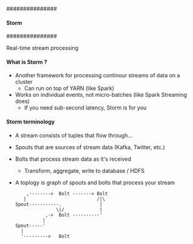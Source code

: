 ###############
#### Storm ####
###############

Real-time stream processing

#### What is Storm ?

- Another framework for processing continour streams of data on a cluster
     - Can run on top of YARN (like Spark)
- Works on individual events, not micro-batches (like Spark Streaming does)
     - If you need sub-second latency, Storm is for you
     
#### Storm terminology

- A stream consists of tuples that flow through...
- Spouts that are sources of stream data (Kafka, Twitter, etc.)
- Bolts that process stream data as it's received
    - Transform, aggregate, write to database / HDFS
- A toplogy is graph of spouts and bolts that process your stream

          ,-------->  Bolt -------> Bolt
         |                          /|\
      Spout-----------.              |
                     \|/             |
                 ,->  Bolt ----------'
                |     
      Spout-----'
        |        
        '--------->   Bolt
